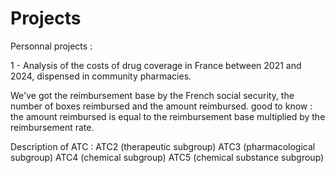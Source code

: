 # Projects
Personnal projects :

1 - Analysis of the costs of drug coverage in France between 2021 and 2024, dispensed in community pharmacies.

We've got the reimbursement base by the French social security, the number of boxes reimbursed and the amount reimbursed.
good to know : the amount reimbursed is equal to the reimbursement base multiplied by the reimbursement rate.

Description of ATC :
  ATC2 (therapeutic subgroup)
  ATC3 (pharmacological subgroup)
  ATC4 (chemical subgroup)
  ATC5 (chemical substance subgroup)

